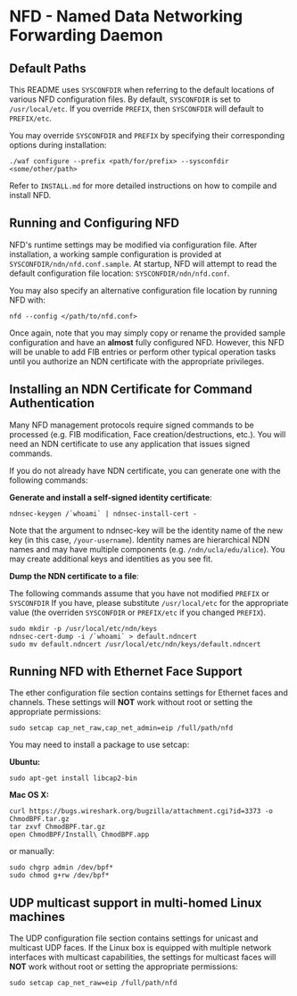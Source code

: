 NFD - Named Data Networking Forwarding Daemon
==============================================================

## Default Paths

This README uses `SYSCONFDIR` when referring to the default locations of
various NFD configuration files.  By default, `SYSCONFDIR` is set to
`/usr/local/etc`.  If you override `PREFIX`, then `SYSCONFDIR` will
default to `PREFIX/etc`.

You may override `SYSCONFDIR` and `PREFIX` by specifying their
corresponding options during installation:

    ./waf configure --prefix <path/for/prefix> --sysconfdir <some/other/path>

Refer to `INSTALL.md` for more detailed instructions on how to compile
and install NFD.

## Running and Configuring NFD

NFD's runtime settings may be modified via configuration file.  After
installation, a working sample configuration is provided at
`SYSCONFDIR/ndn/nfd.conf.sample`.  At startup, NFD will attempt to
read the default configuration file location:
`SYSCONFDIR/ndn/nfd.conf`.

You may also specify an alternative configuration file location
by running NFD with:

    nfd --config </path/to/nfd.conf>

Once again, note that you may simply copy or rename the provided
sample configuration and have an **almost** fully configured NFD.
However, this NFD will be unable to add FIB entries or perform
other typical operation tasks until you authorize an NDN certificate
with the appropriate privileges.

## Installing an NDN Certificate for Command Authentication

Many NFD management protocols require signed commands to be processed
(e.g. FIB modification, Face creation/destructions, etc.). You will
need an NDN certificate to use any application that issues signed
commands.

If you do not already have NDN certificate, you can generate one with
the following commands:

**Generate and install a self-signed identity certificate**:

    ndnsec-keygen /`whoami` | ndnsec-install-cert -

Note that the argument to ndnsec-key will be the identity name of the
new key (in this case, `/your-username`). Identity names are
hierarchical NDN names and may have multiple components
(e.g. `/ndn/ucla/edu/alice`).  You may create additional keys and
identities as you see fit.

**Dump the NDN certificate to a file**:

The following commands assume that you have not modified
`PREFIX` or `SYSCONFDIR` If you have, please substitute
`/usr/local/etc` for the appropriate value (the overriden
`SYSCONFDIR` or `PREFIX/etc` if you changed `PREFIX`).

    sudo mkdir -p /usr/local/etc/ndn/keys
    ndnsec-cert-dump -i /`whoami` > default.ndncert
    sudo mv default.ndncert /usr/local/etc/ndn/keys/default.ndncert

## Running NFD with Ethernet Face Support

The ether configuration file section contains settings for Ethernet
faces and channels.  These settings will **NOT** work without root or
setting the appropriate permissions:

    sudo setcap cap_net_raw,cap_net_admin=eip /full/path/nfd

You may need to install a package to use setcap:

**Ubuntu:**

    sudo apt-get install libcap2-bin

**Mac OS X:**

    curl https://bugs.wireshark.org/bugzilla/attachment.cgi?id=3373 -o ChmodBPF.tar.gz
    tar zxvf ChmodBPF.tar.gz
    open ChmodBPF/Install\ ChmodBPF.app

or manually:

    sudo chgrp admin /dev/bpf*
    sudo chmod g+rw /dev/bpf*

## UDP multicast support in multi-homed Linux machines

The UDP configuration file section contains settings for unicast and multicast UDP
faces. If the Linux box is equipped with multiple network interfaces with multicast
capabilities, the settings for multicast faces will **NOT** work without root
or setting the appropriate permissions:

    sudo setcap cap_net_raw=eip /full/path/nfd
